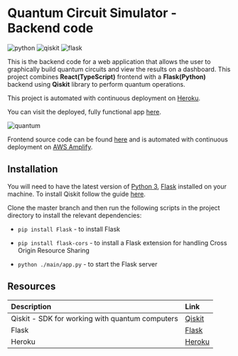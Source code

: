 # Quantum Circuit Simulator - Backend code

![python](https://img.shields.io/badge/-Python-3776AB?style=flat-square&logo=python&logoColor=white)
![qiskit](https://img.shields.io/badge/-Qiskit-3776AB?style=flat-square&logo=python&logoColor=white)
![flask](https://img.shields.io/badge/-Flask-000000?style=flat-square&logo=Flask&logoColor=white)

This is the backend code for a web application that allows the user to graphically build quantum circuits and view the results on a dashboard. This project combines **React(TypeScript)** frontend with a **Flask(Python)** backend using **Qiskit** library to perform quantum operations.

This project is automated with continuous deployment on [Heroku](https://www.heroku.com/).

You can visit the deployed, fully functional app [here](https://master.d3vhvy7iyx12n.amplifyapp.com/).

![quantum](https://general-gif-bucket.s3.eu-west-2.amazonaws.com/quantum.gif)

Frontend source code can be found [here](https://github.com/XandraV/quantum-circuit-simulator) and is automated with continuous deployment on [AWS Amplify](https://aws.amazon.com/amplify/).

## Installation

You will need to have the latest version of [Python 3](https://www.python.org/downloads/), [Flask](https://flask.palletsprojects.com/en/1.1.x/installation/) installed on your machine. To install Qiskit follow the guide [here](https://qiskit.org/documentation/install.html).

Clone the master branch and then run the following scripts in the project directory to install the relevant dependencies:
- `pip install Flask` - to install Flask

- `pip install flask-cors` - to install a Flask extension for handling Cross Origin Resource Sharing

- `python ./main/app.py` - to start the Flask server


## Resources

| Description                                                        | Link                                                                      |
| :----------------------------------------------------------------- | :------------------------------------------------------------------------ |
| Qiskit - SDK for working with quantum computers| [Qiskit](https://qiskit.org) |
| Flask           | [Flask](https://flask.palletsprojects.com/en/1.1.x/installation/)|
|Heroku |  [Heroku](https://www.heroku.com/)
